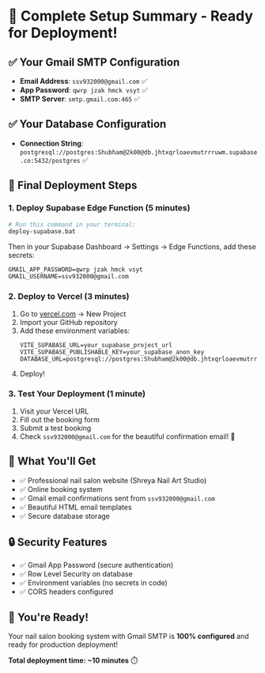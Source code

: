 # 🎉 Complete Setup Summary - Ready for Deployment!

## ✅ Your Gmail SMTP Configuration
- **Email Address**: `ssv932000@gmail.com` ✅
- **App Password**: `qwrp jzak hmck vsyt` ✅
- **SMTP Server**: `smtp.gmail.com:465` ✅

## ✅ Your Database Configuration
- **Connection String**: `postgresql://postgres:Shubham@2k00@db.jhtxqrloaevmutrrruwm.supabase.co:5432/postgres` ✅

## 🚀 Final Deployment Steps

### 1. Deploy Supabase Edge Function (5 minutes)
```bash
# Run this command in your terminal:
deploy-supabase.bat
```

Then in your Supabase Dashboard → Settings → Edge Functions, add these secrets:
```
GMAIL_APP_PASSWORD=qwrp jzak hmck vsyt
GMAIL_USERNAME=ssv932000@gmail.com
```

### 2. Deploy to Vercel (3 minutes)
1. Go to [vercel.com](https://vercel.com) → New Project
2. Import your GitHub repository
3. Add these environment variables:
   ```
   VITE_SUPABASE_URL=your_supabase_project_url
   VITE_SUPABASE_PUBLISHABLE_KEY=your_supabase_anon_key
   DATABASE_URL=postgresql://postgres:Shubham@2k00@db.jhtxqrloaevmutrrruwm.supabase.co:5432/postgres
   ```
4. Deploy!

### 3. Test Your Deployment (1 minute)
1. Visit your Vercel URL
2. Fill out the booking form
3. Submit a test booking
4. Check `ssv932000@gmail.com` for the beautiful confirmation email! 📧

## 🎯 What You'll Get
- ✅ Professional nail salon website (Shreya Nail Art Studio)
- ✅ Online booking system
- ✅ Gmail email confirmations sent from `ssv932000@gmail.com`
- ✅ Beautiful HTML email templates
- ✅ Secure database storage

## 🔒 Security Features
- ✅ Gmail App Password (secure authentication)
- ✅ Row Level Security on database
- ✅ Environment variables (no secrets in code)
- ✅ CORS headers configured

## 🎉 You're Ready!
Your nail salon booking system with Gmail SMTP is **100% configured** and ready for production deployment!

**Total deployment time: ~10 minutes** ⏱️
